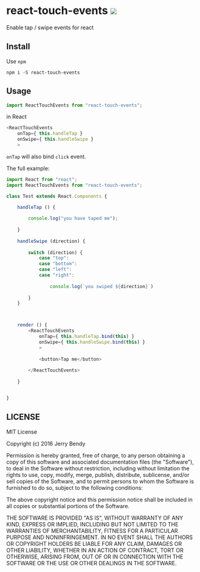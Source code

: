 # react-touch-events  ![](https://img.shields.io/npm/v/react-touch-events.svg)
Enable tap / swipe events for react


## Install

Use `npm`

```shell
npm i -S react-touch-events
```

## Usage

```js
import ReactTouchEvents from "react-touch-events";
```

in React

```js
<ReactTouchEvents 
    onTap={ this.handleTap }
    onSwipe={ this.handleSwipe }
    >
```

`onTap` will also bind `click` event.


The full example:

```js
import React from "react";
import ReactTouchEvents from "react-touch-events";

class Test extends React.Components {

    handleTap () {
    
        console.log("you have taped me");
    
    }
    
    handleSwipe (direction) {
    
        switch (direction) {
            case "top":
            case "bottom":
            case "left":
            case "right":
            
                console.log(`you swiped ${direction}`)
        
        }
    }



    render () {
        <ReactTouchEvents
            onTap={ this.handleTap.bind(this) }
            onSwipe={ this.handleSwipe.bind(this) }
            >
            
            <button>Tap me</button>
            
        </ReactTouchEvents>
    
    }


}
```

## LICENSE

MIT License

Copyright (c) 2016 Jerry Bendy

Permission is hereby granted, free of charge, to any person obtaining a copy
of this software and associated documentation files (the "Software"), to deal
in the Software without restriction, including without limitation the rights
to use, copy, modify, merge, publish, distribute, sublicense, and/or sell
copies of the Software, and to permit persons to whom the Software is
furnished to do so, subject to the following conditions:

The above copyright notice and this permission notice shall be included in all
copies or substantial portions of the Software.

THE SOFTWARE IS PROVIDED "AS IS", WITHOUT WARRANTY OF ANY KIND, EXPRESS OR
IMPLIED, INCLUDING BUT NOT LIMITED TO THE WARRANTIES OF MERCHANTABILITY,
FITNESS FOR A PARTICULAR PURPOSE AND NONINFRINGEMENT. IN NO EVENT SHALL THE
AUTHORS OR COPYRIGHT HOLDERS BE LIABLE FOR ANY CLAIM, DAMAGES OR OTHER
LIABILITY, WHETHER IN AN ACTION OF CONTRACT, TORT OR OTHERWISE, ARISING FROM,
OUT OF OR IN CONNECTION WITH THE SOFTWARE OR THE USE OR OTHER DEALINGS IN THE
SOFTWARE.
